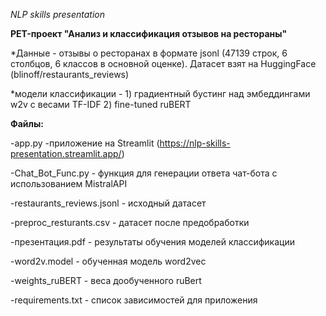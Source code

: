 _NLP skills presentation_

**PET-проект "Анализ и классификация отзывов на рестораны"**

*Данные - отзывы о ресторанах в формате jsonl (47139 строк, 6 столбцов, 6 классов в основной оценке). Датасет взят на HuggingFace (blinoff/restaurants_reviews)

*модели классификации - 1) градиентный бустинг над эмбеддингами w2v с весами TF-IDF 2) fine-tuned ruBERT

**Файлы:**

-app.py -приложение на Streamlit (https://nlp-skills-presentation.streamlit.app/)

-Chat_Bot_Func.py - функция для генерации ответа чат-бота с использованием MistralAPI

-restaurants_reviews.jsonl - исходный датасет

-preproc_resturants.csv - датасет после предобработки

-презентация.pdf - результаты обучения моделей классификации

-word2v.model - обученная модель word2vec

-weights_ruBERT - веса дообученного ruBert

-requirements.txt - список зависимостей для приложения
